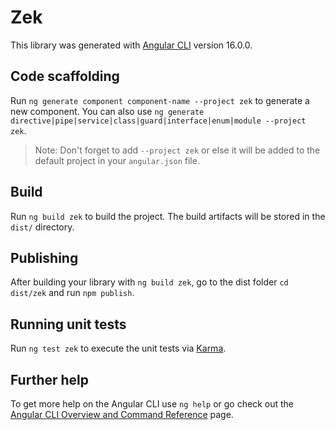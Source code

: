 # Zek

This library was generated with [Angular CLI](https://github.com/angular/angular-cli) version 16.0.0.

## Code scaffolding

Run `ng generate component component-name --project zek` to generate a new component. You can also use `ng generate directive|pipe|service|class|guard|interface|enum|module --project zek`.
> Note: Don't forget to add `--project zek` or else it will be added to the default project in your `angular.json` file. 

## Build

Run `ng build zek` to build the project. The build artifacts will be stored in the `dist/` directory.

## Publishing

After building your library with `ng build zek`, go to the dist folder `cd dist/zek` and run `npm publish`.

## Running unit tests

Run `ng test zek` to execute the unit tests via [Karma](https://karma-runner.github.io).

## Further help

To get more help on the Angular CLI use `ng help` or go check out the [Angular CLI Overview and Command Reference](https://angular.io/cli) page.
